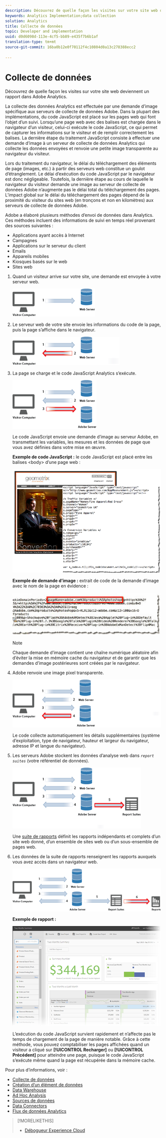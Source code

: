```yaml
---
description: Découvrez de quelle façon les visites sur votre site web deviennent un rapport dans Adobe Analytics.
keywords: Analytics Implementation;data collection
solution: Analytics
title: Collecte de données
topic: Developer and implementation
uuid: d0d6098d-113e-4cf5-bb89-e435f7b6b1af
translation-type: tm+mt
source-git-commit: 16ba0b12e0f70112f4c10804d0a13c278388ecc2

---
```



# Collecte de données

Découvrez de quelle façon les visites sur votre site web deviennent un rapport dans Adobe Analytics.

La collecte des données Analytics est effectuée par une demande d’image spécifique aux serveurs de collecte de données Adobe. Dans la plupart des implémentations, du code JavaScript est placé sur les pages web qui font l’objet d’un suivi. Lorsqu’une page web avec des balises est chargée dans le navigateur d’un visiteur, celui-ci exécute le code JavaScript, ce qui permet de capturer les informations sur le visiteur et de remplir correctement les balises. La dernière étape du traitement JavaScript consiste à effectuer une demande d’image à un serveur de collecte de données Analytics qui collecte les données envoyées et renvoie une petite image transparente au navigateur du visiteur.

Lors du traitement du navigateur, le délai du téléchargement des éléments de page (images, etc.) à partir des serveurs web constitue un goulot d’étranglement. Le délai d’exécution du code JavaScript par le navigateur est donc négligeable. Toutefois, la dernière étape au cours de laquelle le navigateur du visiteur demande une image au serveur de collecte de données Adobe n’augmente pas le délai total du téléchargement des pages. L’impact global sur le délai du téléchargement des pages dépend de la proximité du visiteur du sites web (en tronçons et non en kilomètres) aux serveurs de collecte de données Adobe.

Adobe a élaboré plusieurs méthodes d’envoi de données dans Analytics. Ces méthodes incluent des informations de suivi en temps réel provenant des sources suivantes :

* Applications ayant accès à Internet
* Campagnes
* Applications sur le serveur du client
* Emails
* Appareils mobiles
* Kiosques basés sur le web
* Sites web

<!-- 

<p>Need to reconcile with Data Collection topics in the user guide, in this guide, and in reference. </p>

 -->

1. Quand un visiteur arrive sur votre site, une demande est envoyée à votre serveur web.

   ![](assets/how-data-is-collected-1.png)

1. Le serveur web de votre site envoie les informations du code de la page, puis la page s’affiche dans le navigateur.

   ![](assets/how-data-is-collected-2.png)

1. La page se charge et le code JavaScript Analytics s’exécute.

   ![](assets/how-data-is-collected-3.png)

   Le code JavaScript envoie une demande d’image au serveur Adobe, en transmettant les variables, les mesures et les données de page que vous avez définies dans votre mise en œuvre.

   **Exemple de code JavaScript :** le code JavaScript est placé entre les balises &lt;body&gt; d’une page web :

   ![](assets/code-example-geometrixx.png)

   **Exemple de demande d’image :** extrait de code de la demande d’image avec le nom de la page en évidence :

   ![](assets/image-request-snippet.png)

   >[!NOTE]
   >
   >Chaque demande d’image contient une chaîne numérique aléatoire afin d’éviter la mise en mémoire cache du navigateur et de garantir que les demandes d’image postérieures sont créées par le navigateur.

1. Adobe renvoie une image pixel transparente.

   ![](assets/how-data-is-collected-4.png)

   Le code collecte automatiquement les détails supplémentaires (système d’exploitation, type de navigateur, hauteur et largeur du navigateur, adresse IP et langue du navigateur).

1. Les serveurs Adobe stockent les données d’analyse web dans *`report suites`* (votre référentiel de données).

   ![](assets/how-data-is-collected-5.png)

   Une [suite de rapports](https://marketing.adobe.com/resources/help/en_US/reference/report_suites_admin.html) définit les rapports indépendants et complets d’un site web donné, d’un ensemble de sites web ou d’un sous-ensemble de pages web.

1. Les données de la suite de rapports renseignent les rapports auxquels vous avez accès dans un navigateur web.

   ![](assets/how-data-is-collected-6.png)

   **Exemple de rapport :**

   ![](assets/two-months-summary-project.png)

   L’exécution du code JavaScript survient rapidement et n’affecte pas le temps de chargement de la page de manière notable. Grâce à cette méthode, vous pouvez comptabiliser les pages affichées quand un visiteur a cliqué sur **[!UICONTROL Recharger]** ou **[!UICONTROL Précédent]** pour atteindre une page, puisque le code JavaScript s’exécute même quand la page est récupérée dans la mémoire cache.

Pour plus d’informations, voir :

* [Collecte de données](/help/implement/js-implementation/data-collection/query-parameters.md)
* [Création d’un élément de données](/help/implement/c-implement-with-dtm/t-data-element.md)
* [Data Warehouse](https://marketing.adobe.com/resources/help/en_US/reference/data_warehouse.html)
* [Ad Hoc Analysis](https://marketing.adobe.com/resources/help/en_US/dsc/c_getting_started.html)
* [Sources de données](https://marketing.adobe.com/resources/help/en_US/whitepapers/ftp/ftp_datasources.html)
* [Data Connectors](https://marketing.adobe.com/resources/help/en_US/whitepapers/ftp/ftp_genesis.html)
* [Flux de données Analytics](/help/export/analytics-data-feed/c-getstarted/data-feed-overview.md)

>[!MORELIKETHIS]
>       
>* [Débogueur Experience Cloud](/help/implement/impl-testing/debugger.md)

